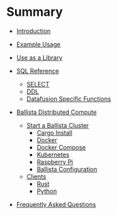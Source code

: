 <!---
  Licensed to the Apache Software Foundation (ASF) under one
  or more contributor license agreements.  See the NOTICE file
  distributed with this work for additional information
  regarding copyright ownership.  The ASF licenses this file
  to you under the Apache License, Version 2.0 (the
  "License"); you may not use this file except in compliance
  with the License.  You may obtain a copy of the License at

    http://www.apache.org/licenses/LICENSE-2.0

  Unless required by applicable law or agreed to in writing,
  software distributed under the License is distributed on an
  "AS IS" BASIS, WITHOUT WARRANTIES OR CONDITIONS OF ANY
  KIND, either express or implied.  See the License for the
  specific language governing permissions and limitations
  under the License.
-->

# Summary

- [Introduction](introduction.md)
- [Example Usage](example-usage.md)
- [Use as a Library](library.md)
- [SQL Reference](sql/introduction.md)

  - [SELECT](sql/select.md)
  - [DDL](sql/ddl.md)
  - [Datafusion Specific Functions](sql/datafusion-functions.md)

- [Ballista Distributed Compute](distributed/introduction.md)
  - [Start a Ballista Cluster](distributed/deployment.md)
    - [Cargo Install](distributed/cargo-install.md)
    - [Docker](distributed/docker.md)
    - [Docker Compose](distributed/docker-compose.md)
    - [Kubernetes](distributed/kubernetes.md)
    - [Raspberry Pi](distributed/raspberrypi.md)
    - [Ballista Configuration](distributed/configuration.md)
  - [Clients](distributed/clients.md)
    - [Rust](distributed/client-rust.md)
    - [Python](distributed/client-python.md)
- [Frequently Asked Questions](faq.md)
